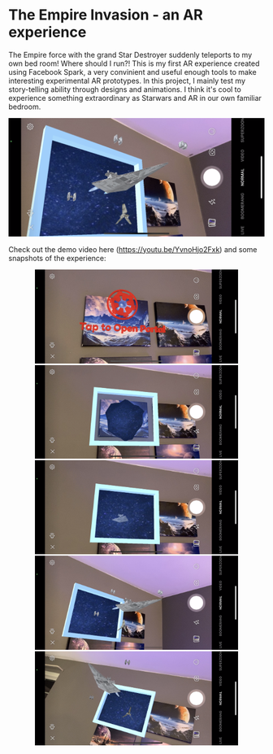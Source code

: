 # The Empire Invasion - an AR experience
The Empire force with the grand Star Destroyer suddenly teleports to my own bed room! Where should I run?!
This is my first AR experience created using Facebook Spark, a very convinient and useful enough tools to make interesting experimental AR prototypes. 
In this project, I mainly test my story-telling ability through designs and animations. I think it's cool to experience something extraordinary as Starwars and AR in our own familiar bedroom. 

<p align="center">
  <img width="600" src="images/image1.PNG">
</p>

Check out the demo video here (https://youtu.be/YvnoHjo2Fxk) and some snapshots of the experience:

<p align="center">
  <img width="400" src="images/image2.PNG">
  <img width="400" src="images/image3.PNG">
  <img width="400" src="images/image4.PNG">
  <img width="400" src="images/image5.PNG">
  <img width="400" src="images/image6.PNG">
</p>
